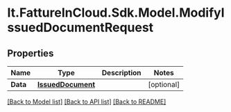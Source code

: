 # It.FattureInCloud.Sdk.Model.ModifyIssuedDocumentRequest

## Properties

Name | Type | Description | Notes
------------ | ------------- | ------------- | -------------
**Data** | [**IssuedDocument**](IssuedDocument.md) |  | [optional] 

[[Back to Model list]](../README.md#documentation-for-models) [[Back to API list]](../README.md#documentation-for-api-endpoints) [[Back to README]](../README.md)

